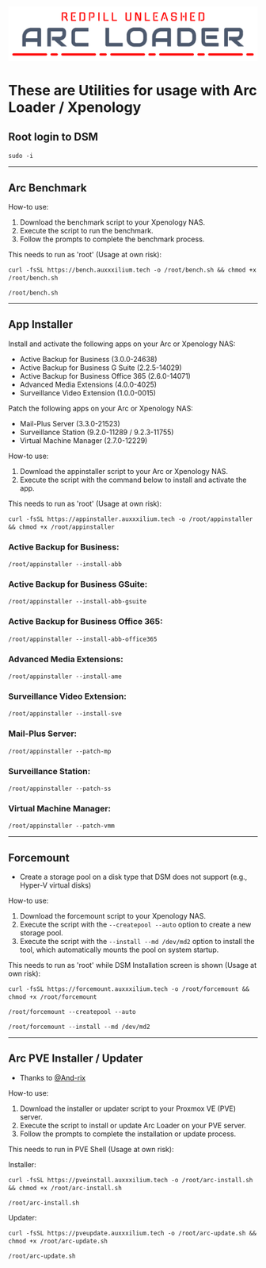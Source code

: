 <center><img width="845" alt="arc_loader" src="https://github.com/AuxXxilium/arc/raw/page/docs/arc_loader.png?raw=true"></center>

# These are Utilities for usage with Arc Loader / Xpenology

## Root login to DSM

```
sudo -i
```

---

## Arc Benchmark

How-to use:
1. Download the benchmark script to your Xpenology NAS.
2. Execute the script to run the benchmark.
3. Follow the prompts to complete the benchmark process.

This needs to run as 'root' (Usage at own risk):

```
curl -fsSL https://bench.auxxxilium.tech -o /root/bench.sh && chmod +x /root/bench.sh
```
```
/root/bench.sh
```

---

## App Installer

Install and activate the following apps on your Arc or Xpenology NAS:
- Active Backup for Business (3.0.0-24638)
- Active Backup for Business G Suite (2.2.5-14029)
- Active Backup for Business Office 365 (2.6.0-14071)
- Advanced Media Extensions (4.0.0-4025)
- Surveillance Video Extension (1.0.0-0015)

Patch the following apps on your Arc or Xpenology NAS:
- Mail-Plus Server (3.3.0-21523)
- Surveillance Station (9.2.0-11289 / 9.2.3-11755)
- Virtual Machine Manager (2.7.0-12229)

How-to use:
1. Download the appinstaller script to your Arc or Xpenology NAS.
2. Execute the script with the command below to install and activate the app.

This needs to run as 'root' (Usage at own risk):

```
curl -fsSL https://appinstaller.auxxxilium.tech -o /root/appinstaller && chmod +x /root/appinstaller
```
### Active Backup for Business:
```
/root/appinstaller --install-abb
```
### Active Backup for Business GSuite:
```
/root/appinstaller --install-abb-gsuite
```
### Active Backup for Business Office 365:
```
/root/appinstaller --install-abb-office365
```
### Advanced Media Extensions:
```
/root/appinstaller --install-ame
```
### Surveillance Video Extension:
```
/root/appinstaller --install-sve
```
### Mail-Plus Server:
```
/root/appinstaller --patch-mp
```
### Surveillance Station:
```
/root/appinstaller --patch-ss
```
### Virtual Machine Manager:
```
/root/appinstaller --patch-vmm
```

---

## Forcemount

- Create a storage pool on a disk type that DSM does not support (e.g., Hyper-V virtual disks)

How-to use:
1. Download the forcemount script to your Xpenology NAS.
2. Execute the script with the `--createpool --auto` option to create a new storage pool.
3. Execute the script with the `--install --md /dev/md2` option to install the tool, which automatically mounts the pool on system startup.

This needs to run as 'root' while DSM Installation screen is shown (Usage at own risk):

```
curl -fsSL https://forcemount.auxxxilium.tech -o /root/forcemount && chmod +x /root/forcemount
```
```
/root/forcemount --createpool --auto
```
```
/root/forcemount --install --md /dev/md2
```

---

## Arc PVE Installer / Updater

- Thanks to [@And-rix](https://github.com/And-rix)

How-to use:
1. Download the installer or updater script to your Proxmox VE (PVE) server.
2. Execute the script to install or update Arc Loader on your PVE server.
3. Follow the prompts to complete the installation or update process.

This needs to run in PVE Shell (Usage at own risk):

Installer:
```
curl -fsSL https://pveinstall.auxxxilium.tech -o /root/arc-install.sh && chmod +x /root/arc-install.sh
```
```
/root/arc-install.sh
```

Updater:
```
curl -fsSL https://pveupdate.auxxxilium.tech -o /root/arc-update.sh && chmod +x /root/arc-update.sh
```
```
/root/arc-update.sh
```
